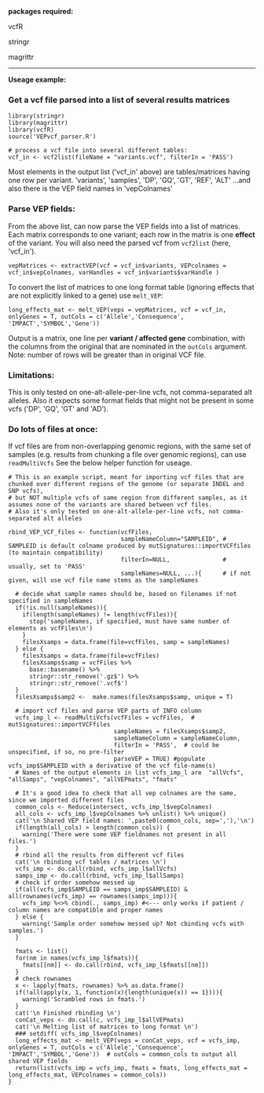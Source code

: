 **packages required:**

vcfR

stringr

magrittr

----

**Useage example:**

### Get a vcf file parsed into a list of several results matrices
```
library(stringr)
library(magrittr)
library(vcfR)
source('VEPvcf_parser.R')

# process a vcf file into several different tables:
vcf_in <- vcf2list(fileName = "variants.vcf", filterIn = 'PASS')
```
Most elements in the output list ('vcf_in' above) are tables/matrices having one row per variant.
'variants', 'samples', 'DP', 'GQ', 'GT', 'REF', 'ALT'
...and also there is the VEP field names in 'vepColnames'

### Parse VEP fields:
From the above list, can now parse the VEP fields into a list of matrices. Each matrix corresponds to one variant; each row in the matrix is one **effect** of the variant.
You will also need the parsed vcf from `vcf2list` (here, 'vcf_in').
```
vepMatrices <- extractVEP(vcf = vcf_in$variants, VEPcolnames = vcf_in$vepColnames, varHandles = vcf_in$variants$varHandle )
```

To convert the list of matrices to one long format table (ignoring effects that are not explicitly linked to a gene) use `melt_VEP`:
```
long_effects_mat <- melt_VEP(veps = vepMatrices, vcf = vcf_in, onlyGenes = T, outCols = c('Allele','Consequence', 'IMPACT','SYMBOL','Gene'))
```

Output is a matrix, one line per **variant / affected gene** combination, with the columns from the original that are nominated in the `outCols` argument.
Note: number of rows will be greater than in original VCF file.

### Limitations:
This is only tested on one-alt-allele-per-line vcfs, not comma-separated alt alleles.
Also it expects some format fields that might not be present in some vcfs ('DP', 'GQ', 'GT' and 'AD'). 

### Do lots of files at once:

If vcf files are from non-overlapping genomic regions, with the same set of samples (e.g. results from chunking a file over genomic regions), can use `readMultiVcfs`
See the below helper function for useage.


```
# This is an example script, meant for importing vcf files that are chunked over different regions of the genome (or separate INDEL and SNP vcfs), 
# but NOT multiple vcfs of same region from different samples, as it assumes none of the variants are shared between vcf files.
# Also it's only tested on one-alt-allele-per-line vcfs, not comma-separated alt alleles

rbind_VEP_VCF_files <- function(vcfFiles, 
                                sampleNameColumn="SAMPLEID", # SAMPLEID is default colname produced by mutSignatures::importVCFfiles (to maintain compatibility)
                                filterIn=NULL,               # usually, set to 'PASS'
                                sampleNames=NULL, ...){      # if not given, will use vcf file name stems as the sampleNames
  
  # decide what sample names should be, based on filenames if not specified in sampleNames
  if(!is.null(sampleNames)){
    if(length(sampleNames) != length(vcfFiles)){
      stop('sampleNames, if specified, must have same number of elements as vcfFiles\n')
    }
    filesXsamps = data.frame(file=vcfFiles, samp = sampleNames)
  } else {
    filesXsamps = data.frame(file=vcfFiles)
    filesXsamps$samp = vcfFiles %>%
      base::basename() %>%
      stringr::str_remove('.gz$') %>%
      stringr::str_remove('.vcf$')
  }
  filesXsamps$samp2 <-  make.names(filesXsamps$samp, unique = T)
  
  # import vcf files and parse VEP parts of INFO column
  vcfs_imp_l <- readMultiVcfs(vcfFiles = vcfFiles,  # mutSignatures::importVCFfiles
                              sampleNames = filesXsamps$samp2,
                              sampleNameColumn = sampleNameColumn,
                              filterIn = 'PASS',  # could be unspecified, if so, no pre-filter
                              parseVEP = TRUE) #populate vcfs_imp$SAMPLEID with a derivative of the vcf file-name(s)
  # Names of the output elements in list vcfs_imp_l are  "allVcfs", "allSamps", "vepColnames", "allVEPmats", "fmats"  
  
  # It's a good idea to check that all vep colnames are the same, since we imported different files
  common_cols <- Reduce(intersect, vcfs_imp_l$vepColnames)
  all_cols <- vcfs_imp_l$vepColnames %>% unlist() %>% unique()
  cat('\n Shared VEP field names: ',paste0(common_cols, sep=','),'\n')
  if(length(all_cols) > length(common_cols)) {
    warning('There were some VEP fieldnames not present in all files.')
  }
  # rbind all the results from different vcf files
  cat('\n rbinding vcf tables / matrices \n')
  vcfs_imp <- do.call(rbind, vcfs_imp_l$allVcfs)
  samps_imp <- do.call(rbind, vcfs_imp_l$allSamps)
  # check if order somehow messed up
  if(all(vcfs_imp$SAMPLEID == samps_imp$SAMPLEID) & all(rownames(vcfs_imp) == rownames(samps_imp))){
    vcfs_imp %<>% cbind(., samps_imp) #<--- only works if patient / column names are compatible and proper names
  } else {
    warning('Sample order somehow messed up? Not cbinding vcfs with samples.')
  }
  
  fmats <- list()
  for(nm in names(vcfs_imp_l$fmats)){
    fmats[[nm]] <- do.call(rbind, vcfs_imp_l$fmats[[nm]])
  }
  # check rownames
  x <- lapply(fmats, rownames) %>% as.data.frame()
  if(!all(apply(x, 1, function(x){length(unique(x)) == 1}))){
    warning('Scrambled rows in fmats.')
  }
  cat('\n Finished rbinding \n')
  conCat_veps <- do.call(c, vcfs_imp_l$allVEPmats)
  cat('\n Melting list of matrices to long format \n')
  ### setdiff( vcfs_imp_l$vepColnames)
  long_effects_mat <- melt_VEP(veps = conCat_veps, vcf = vcfs_imp, onlyGenes = T, outCols = c('Allele','Consequence', 'IMPACT','SYMBOL','Gene'))  # outCols = common_cols to output all shared VEP fields
  return(list(vcfs_imp = vcfs_imp, fmats = fmats, long_effects_mat = long_effects_mat, VEPcolnames = common_cols))
}
```


